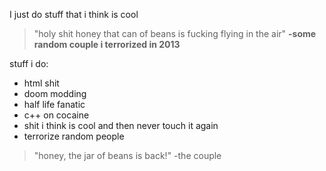 I just do stuff that i think is cool 

> "holy shit honey that can of beans is fucking flying in the air" **-some random couple i terrorized in 2013**

stuff i do:
* html shit
* doom modding
* half life fanatic
* c++ on cocaine
* shit i think is cool and then never touch it again
* terrorize random people

> "honey, the jar of beans is back!"
> -the couple
